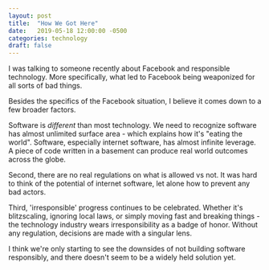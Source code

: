 ```yaml
---
layout: post
title:  "How We Got Here"
date:   2019-05-18 12:00:00 -0500
categories: technology
draft: false
--- 
```


I was talking to someone recently about Facebook and responsible technology. More specifically, what led to Facebook being weaponized for all sorts of bad things. 

Besides the specifics of the Facebook situation, I believe it comes down to a few broader factors.

Software is _different_ than most technology. We need to recognize software has almost unlimited surface area - which explains how it's "eating the world". Software, especially internet software, has almost infinite leverage. A piece of code written in a basement can produce real world outcomes across the globe.

Second, there are no real regulations on what is allowed vs not. It was hard to think of the potential of internet software, let alone how to prevent any bad actors. 

Third, 'irresponsible' progress continues to be celebrated. Whether it's blitzscaling, ignoring local laws, or simply moving fast and breaking things - the technology industry wears irresponsibility as a badge of honor. Without any regulation, decisions are made with a singular lens.

I think we're only starting to see the downsides of not building software responsibly, and there doesn't seem to be a widely held solution yet.